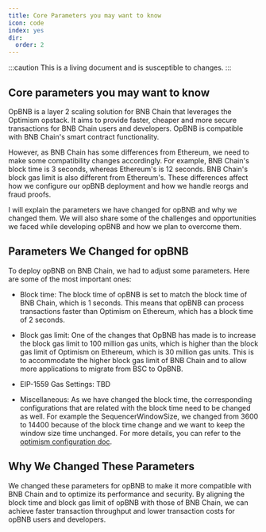 ```yaml
---
title: Core Parameters you may want to know
icon: code
index: yes
dir:
  order: 2
---
```


:::caution 
This is a living document and is susceptible to changes. 
:::

## Core parameters you may want to know

OpBNB is a layer 2 scaling solution for BNB Chain that leverages the Optimism opstack. It aims to provide faster, cheaper and more secure transactions for BNB Chain users and developers. OpBNB is compatible with BNB Chain's smart contract functionality.

However, as BNB Chain has some differences from Ethereum, we need to make some compatibility changes accordingly. For example, BNB Chain's block time is 3 seconds, whereas Ethereum's is 12 seconds. BNB Chain's block gas limit is also different from Ethereum's. These differences affect how we configure our opBNB deployment and how we handle reorgs and fraud proofs.

I will explain the parameters we have changed for opBNB and why we changed them. We will also share some of the challenges and opportunities we faced while developing opBNB and how we plan to overcome them.

## Parameters We Changed for opBNB

To deploy opBNB on BNB Chain, we had to adjust some parameters. Here are some of the most important ones:

- Block time: The block time of opBNB is set to match the block time of BNB Chain, which is 1 seconds. This means that opBNB can process transactions faster than Optimism on Ethereum, which has a block time of 2 seconds. 

- Block gas limit: One of the changes that OpBNB has made is to increase the block gas limit to 100 million gas units, which is higher than the block gas limit of Optimism on Ethereum, which is 30 million gas units. This is to accommodate the higher block gas limit of BNB Chain and to allow more applications to migrate from BSC to OpBNB.

- EIP-1559 Gas Settings: TBD

- Miscellaneous: As we have changed the block time, the corresponding configurations that are related with the block time need to be changed as well. For example the SequencerWindowSize, we changed from 3600 to 14400 because of the block time change and we want to keep the window size time unchanged. For more details, you can refer to the [optimism configuration doc](https://stack.optimism.io/docs/build/conf/#).  

## Why We Changed These Parameters

We changed these parameters for opBNB to make it more compatible with BNB Chain and to optimize its performance and security. By aligning the block time and block gas limit of opBNB with those of BNB Chain, we can achieve faster transaction throughput and lower transaction costs for opBNB users and developers.
